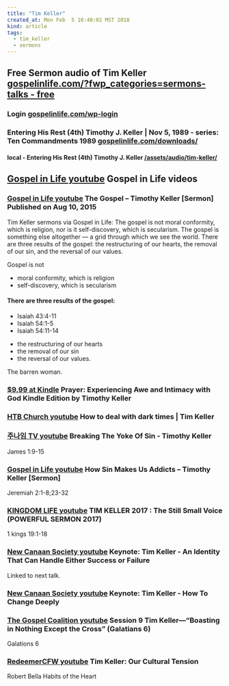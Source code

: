 ```yaml
---
title: "Tim Keller"
created_at: Mon Feb  5 10:40:02 MST 2018
kind: article
tags:
  - tim_keller
  - sermons
---
```


<h2>
  Free Sermon audio of Tim Keller
  <a href="https://gospelinlife.com/?fwp_categories=sermons-talks&fwp_cost=free" target="_blank">gospelinlife.com/?fwp_categories=sermons-talks - free</a>
</h2>

<h3>
  Login
  <a href="https://gospelinlife.com/wp-login.php" target="_blank">gospelinlife.com/wp-login</a>
</h3>

<h3>
  Entering His Rest (4th)	Timothy J. Keller   |   Nov 5, 1989 - series: Ten Commandments 1989
  <a href="https://gospelinlife.com/downloads/entering-his-rest-4th-5057/" target="_blank">gospelinlife.com/downloads/</a>
</h3>

<h4>
  local - Entering His Rest (4th)	Timothy J. Keller
  <a href="/assets/audio/tim-keller/Entering_His_Rest_4th.mp3" target="_blank">/assets/audio/tim-keller/</a>
</h4>

<h2>
  <a href="https://www.youtube.com/user/gospelinlife/videos" target="_blank">Gospel in Life youtube</a>
  Gospel in Life videos
</h2>

<h3>
  <a href="https://www.youtube.com/watch?v=52ZXFH1wzc8" target="_blank">Gospel in Life youtube</a>
  The Gospel – Timothy Keller [Sermon] Published on Aug 10, 2015
</h3>

Tim Keller sermons via Gospel in Life: The gospel is not moral conformity,
which is religion, nor is it self-discovery, which is secularism. The
gospel is something else altogether — a grid through which we see the
world. There are three results of the gospel: the restructuring of our
hearts, the removal of our sin, and the reversal of our values.

Gospel is not

<ul>
  <li>moral conformity, which is religion</li>
  <li>self-discovery, which is secularism</li>
</ul>

<h4>There are three results of the gospel:</h4>

<ul>
  <li>Isaiah 43:4-11</li>
  <li>Isaiah 54:1-5</li>
  <li>Isaiah 54:11-14</li>
</ul>

<ul>
  <li>the restructuring of our hearts</li>
  <li>the removal of our sin</li>
  <li>the reversal of our values.</li>
</ul>

The barren woman.

<h3>
  <a href="https://www.amazon.com/Prayer-Experiencing-Awe-Intimacy-God-ebook/dp/B00INIXGIO" target="_blank">$9.99 at Kindle</a>
  Prayer: Experiencing Awe and Intimacy with God Kindle Edition by Timothy Keller
</h3>

<h3>
  <a href="https://www.youtube.com/watch?v=ulmaUtbayGY" target="_blank">HTB Church youtube</a>
  How to deal with dark times | Tim Keller
</h3>

<h3>
  <a href="https://www.youtube.com/watch?v=QPJRWyIMcoc" target="_blank">주나임 TV youtube</a>
  Breaking The Yoke Of Sin - Timothy Keller
</h3>

James 1:9-15

<h3>
  <a href="https://www.youtube.com/watch?v=VcuE9ewrwVw" target="_blank">Gospel in Life youtube</a>
  How Sin Makes Us Addicts – Timothy Keller [Sermon]
</h3>

Jeremiah 2:1-8;23-32

<h3>
  <a href="https://www.youtube.com/watch?v=SNCHvtBc3QY" target="_blank">KINGDOM LIFE youtube</a>
  TIM KELLER 2017 : The Still Small Voice (POWERFUL SERMON 2017)
</h3>

1 kings 19:1-18

<h3>
  <a href="https://www.youtube.com/watch?v=-N_178ASBg0" target="_blank">New Canaan Society youtube</a>
  Keynote: Tim Keller - An Identity That Can Handle Either Success or Failure
</h3>

Linked to next talk.

<h3>
  <a href="https://www.youtube.com/watch?v=DQgxuDl8DXs" target="_blank">New Canaan Society youtube</a>
  Keynote: Tim Keller - How To Change Deeply
</h3>

<h3>
  <a href="https://www.youtube.com/watch?v=LyoqvoX-b-w" target="_blank">The Gospel Coalition youtube</a>
  Session 9 Tim Keller—“Boasting in Nothing Except the Cross” (Galatians 6)
</h3>

Galations 6

<h3>
  <a href="https://www.youtube.com/watch?v=LTxJ6HIh0U0" target="_blank">RedeemerCFW youtube</a>
  Tim Keller: Our Cultural Tension
</h3>

Robert Bella Habits of the Heart

<!--
html boilerplate
<a href="" target="_blank"></a>
<a name=""></a>
<img src="" width="400px">
<ul>
  <li></li>
</ul>
<pre>
</pre>
<p style="margin-bottom: 2em;"></p>
<hr style="border: 0; height: 3px; background: #333; background-image: linear-gradient(to right, #ccc, #333, #ccc);">
<pre><code>
</code></pre>
<math xmlns='http://www.w3.org/1998/Math/MathML' display='block'>
</math>
-->
